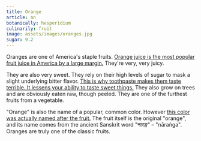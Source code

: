 ```yaml
---
title: Orange
article: an
botanically: hesperidium
culinarily: fruit
image: assets/images/oranges.jpg
sugar: 9.2
---
```

Oranges are one of America's staple fruits. [Orange juice is the most popular fruit juice in America by a large margin.](https://www.ers.usda.gov/data-products/chart-gallery/gallery/chart-detail/?chartId=85485) They're very, very juicy.

They are also very sweet. They rely on their high levels of sugar to mask a slight underlying bitter flavor. [This is why toothpaste makes them taste terrible. It lessens your ability to taste sweet things.](https://sites.psu.edu/siowfa16/2016/10/16/why-are-orange-juice-and-toothpaste-such-a-bad-mix/) They also grow on trees and are obviously eaten raw, though peeled. They are one of the furthest fruits from a vegetable.

"Orange" is also the name of a popular, common color. However [this color was actually named after the fruit.](https://www.atlasobscura.com/articles/orange-fruit-color-origin) The fruit itself is the original "orange", and its name comes from the ancient Sanskrit word "<span lang="sa">नारङ्ग</span>" – "nāraṅga". Oranges are truly one of the classic fruits.